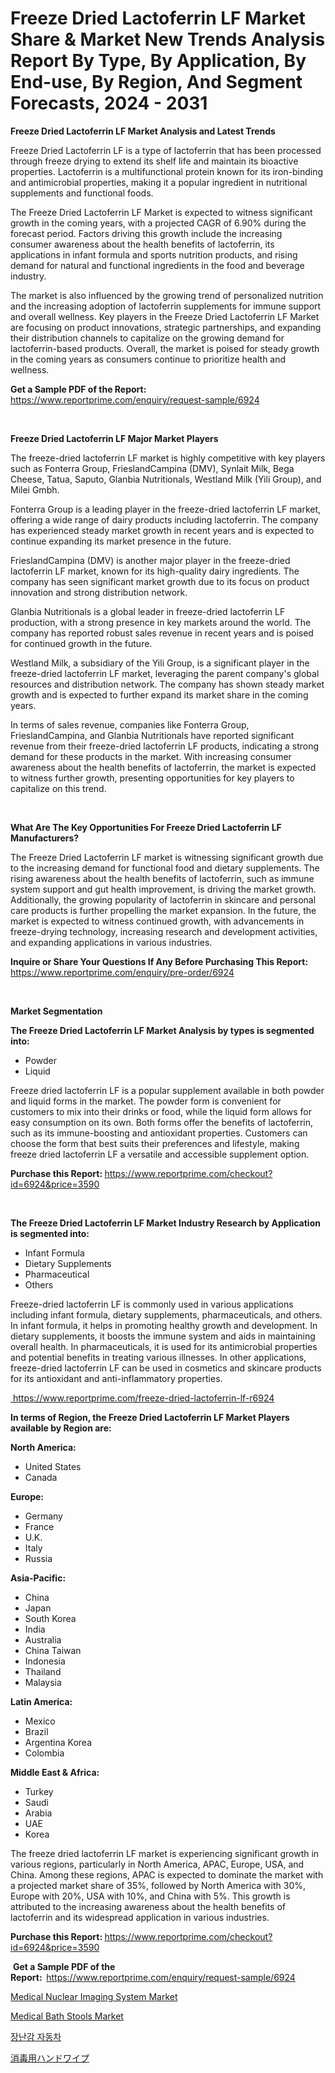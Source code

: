 <p><h1>Freeze Dried Lactoferrin LF Market Share & Market New Trends Analysis Report By Type, By Application, By End-use, By Region, And Segment Forecasts, 2024 - 2031</h1></p><p><strong>Freeze Dried Lactoferrin LF Market Analysis and Latest Trends</strong></p>
<p><p>Freeze Dried Lactoferrin LF is a type of lactoferrin that has been processed through freeze drying to extend its shelf life and maintain its bioactive properties. Lactoferrin is a multifunctional protein known for its iron-binding and antimicrobial properties, making it a popular ingredient in nutritional supplements and functional foods.</p><p>The Freeze Dried Lactoferrin LF Market is expected to witness significant growth in the coming years, with a projected CAGR of 6.90% during the forecast period. Factors driving this growth include the increasing consumer awareness about the health benefits of lactoferrin, its applications in infant formula and sports nutrition products, and rising demand for natural and functional ingredients in the food and beverage industry.</p><p>The market is also influenced by the growing trend of personalized nutrition and the increasing adoption of lactoferrin supplements for immune support and overall wellness. Key players in the Freeze Dried Lactoferrin LF Market are focusing on product innovations, strategic partnerships, and expanding their distribution channels to capitalize on the growing demand for lactoferrin-based products. Overall, the market is poised for steady growth in the coming years as consumers continue to prioritize health and wellness.</p></p>
<p><strong>Get a Sample PDF of the Report:&nbsp;</strong> <a href="https://www.reportprime.com/enquiry/request-sample/6924">https://www.reportprime.com/enquiry/request-sample/6924</a></p>
<p>&nbsp;</p>
<p><strong>Freeze Dried Lactoferrin LF Major Market Players</strong></p>
<p><p>The freeze-dried lactoferrin LF market is highly competitive with key players such as Fonterra Group, FrieslandCampina (DMV), Synlait Milk, Bega Cheese, Tatua, Saputo, Glanbia Nutritionals, Westland Milk (Yili Group), and Milei Gmbh.</p><p>Fonterra Group is a leading player in the freeze-dried lactoferrin LF market, offering a wide range of dairy products including lactoferrin. The company has experienced steady market growth in recent years and is expected to continue expanding its market presence in the future.</p><p>FrieslandCampina (DMV) is another major player in the freeze-dried lactoferrin LF market, known for its high-quality dairy ingredients. The company has seen significant market growth due to its focus on product innovation and strong distribution network.</p><p>Glanbia Nutritionals is a global leader in freeze-dried lactoferrin LF production, with a strong presence in key markets around the world. The company has reported robust sales revenue in recent years and is poised for continued growth in the future.</p><p>Westland Milk, a subsidiary of the Yili Group, is a significant player in the freeze-dried lactoferrin LF market, leveraging the parent company's global resources and distribution network. The company has shown steady market growth and is expected to further expand its market share in the coming years.</p><p>In terms of sales revenue, companies like Fonterra Group, FrieslandCampina, and Glanbia Nutritionals have reported significant revenue from their freeze-dried lactoferrin LF products, indicating a strong demand for these products in the market. With increasing consumer awareness about the health benefits of lactoferrin, the market is expected to witness further growth, presenting opportunities for key players to capitalize on this trend.</p></p>
<p>&nbsp;</p>
<p><strong>What Are The Key Opportunities For Freeze Dried Lactoferrin LF Manufacturers?</strong></p>
<p><p>The Freeze Dried Lactoferrin LF market is witnessing significant growth due to the increasing demand for functional food and dietary supplements. The rising awareness about the health benefits of lactoferrin, such as immune system support and gut health improvement, is driving the market growth. Additionally, the growing popularity of lactoferrin in skincare and personal care products is further propelling the market expansion. In the future, the market is expected to witness continued growth, with advancements in freeze-drying technology, increasing research and development activities, and expanding applications in various industries.</p></p>
<p><strong>Inquire or Share Your Questions If Any Before Purchasing This Report:</strong> <a href="https://www.reportprime.com/enquiry/pre-order/6924">https://www.reportprime.com/enquiry/pre-order/6924</a></p>
<p>&nbsp;</p>
<p><strong>Market Segmentation</strong></p>
<p><strong>The Freeze Dried Lactoferrin LF Market Analysis by types is segmented into:</strong></p>
<p><ul><li>Powder</li><li>Liquid</li></ul></p>
<p><p>Freeze dried lactoferrin LF is a popular supplement available in both powder and liquid forms in the market. The powder form is convenient for customers to mix into their drinks or food, while the liquid form allows for easy consumption on its own. Both forms offer the benefits of lactoferrin, such as its immune-boosting and antioxidant properties. Customers can choose the form that best suits their preferences and lifestyle, making freeze dried lactoferrin LF a versatile and accessible supplement option.</p></p>
<p><strong>Purchase this Report:&nbsp;</strong><a href="https://www.reportprime.com/checkout?id=6924&price=3590">https://www.reportprime.com/checkout?id=6924&price=3590</a></p>
<p>&nbsp;</p>
<p><strong>The Freeze Dried Lactoferrin LF Market Industry Research by Application is segmented into:</strong></p>
<p><ul><li>Infant Formula</li><li>Dietary Supplements</li><li>Pharmaceutical</li><li>Others</li></ul></p>
<p><p>Freeze-dried lactoferrin LF is commonly used in various applications including infant formula, dietary supplements, pharmaceuticals, and others. In infant formula, it helps in promoting healthy growth and development. In dietary supplements, it boosts the immune system and aids in maintaining overall health. In pharmaceuticals, it is used for its antimicrobial properties and potential benefits in treating various illnesses. In other applications, freeze-dried lactoferrin LF can be used in cosmetics and skincare products for its antioxidant and anti-inflammatory properties.</p></p>
<p><a href="https://www.reportprime.com/freeze-dried-lactoferrin-lf-r6924">&nbsp;https://www.reportprime.com/freeze-dried-lactoferrin-lf-r6924</a></p>
<p><strong>In terms of Region, the Freeze Dried Lactoferrin LF Market Players available by Region are:</strong></p>
<p>
    <p> <strong> North America: </strong>
        <ul>
            <li>United States</li>
            <li>Canada</li>
        </ul>
        </p> 
    <p> <strong> Europe: </strong>
        <ul>
            <li>Germany</li>
            <li>France</li>
            <li>U.K.</li>
            <li>Italy</li>
            <li>Russia</li>
        </ul>
        </p> 
    <p> <strong> Asia-Pacific: </strong>
        <ul>
            <li>China</li>
            <li>Japan</li>
            <li>South Korea</li>
            <li>India</li>
            <li>Australia</li>
            <li>China Taiwan</li>
            <li>Indonesia</li>
            <li>Thailand</li>
            <li>Malaysia</li>
        </ul>
        </p> 
    <p> <strong> Latin America: </strong>
        <ul>
            <li>Mexico</li>
            <li>Brazil</li>
            <li>Argentina Korea</li>
            <li>Colombia</li>
        </ul>
        </p> 
    <p> <strong> Middle East & Africa: </strong>
        <ul>
            <li>Turkey</li>
            <li>Saudi</li>
            <li>Arabia</li>
            <li>UAE</li>
            <li>Korea</li>
        </ul>
    </p>
    </p>
<p><p>The freeze dried lactoferrin LF market is experiencing significant growth in various regions, particularly in North America, APAC, Europe, USA, and China. Among these regions, APAC is expected to dominate the market with a projected market share of 35%, followed by North America with 30%, Europe with 20%, USA with 10%, and China with 5%. This growth is attributed to the increasing awareness about the health benefits of lactoferrin and its widespread application in various industries.</p></p>
<p><strong>Purchase this Report: </strong><a href="https://www.reportprime.com/checkout?id=6924&price=3590">https://www.reportprime.com/checkout?id=6924&price=3590</a></p>
<p>&nbsp;<strong>Get a Sample PDF of the Report:&nbsp;&nbsp;</strong><a href="https://www.reportprime.com/enquiry/request-sample/6924">https://www.reportprime.com/enquiry/request-sample/6924</a></p>
<p><strong></strong></p>
<p><p><a href="https://www.linkedin.com/pulse/decoding-medical-nuclear-imaging-system-market-metrics-share-agzke?trackingId=AgHA%2BCPr%2BAIbjsdpHC%2B8dQ%3D%3D">Medical Nuclear Imaging System Market</a></p><p><a href="https://www.linkedin.com/pulse/medical-bath-stools-market-size-outlook-forecast-2024-2031-ehfpe?trackingId=xUT0WWMiQT2Fvx8gsx8Pzw%3D%3D">Medical Bath Stools Market</a></p><p><a href="https://github.com/laholand/Market-Research-Report-List-4/blob/main/363938671819.md">장난감 자동차</a></p><p><a href="https://github.com/roulaayoub-saad/Market-Research-Report-List-1/blob/main/302653975730.md">消毒用ハンドワイプ</a></p></p>